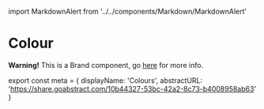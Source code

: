 import MarkdownAlert from '../../components/Markdown/MarkdownAlert'

# Colour

<MarkdownAlert warning>
  <strong>Warning!</strong> This is a Brand component, go <a href="https://brand.transferwise.com/hero-colours/">here</a> for more info.
</MarkdownAlert>

export const meta = {
  displayName: 'Colours',
  abstractURL: 'https://share.goabstract.com/10b44327-53bc-42a2-8c73-b4008958ab63'
}
